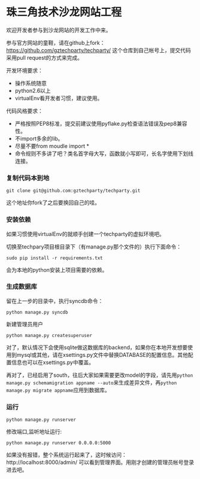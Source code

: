 # 珠三角技术沙龙网站工程

欢迎开发者参与到沙龙网站的开发工作中来。

参与官方网站的童鞋，请在github上fork：https://github.com/gztechparty/techparty/ 这个仓库到自己帐号上，提交代码采用pull request的方式来完成。

开发环境要求：

- 操作系统随意
- python2.6以上
- virtualEnv看开发者习惯，建议使用。

代码风格要求：

- 严格按照PEP8标准，提交前建议使用pyflake.py检查语法错误及pep8兼容性。
- 不import多余的lib。
- 尽量不要from moudle import *
- 命令规则不多讲了吧？类名首字母大写，函数就小写即可，长名字使用下划线连接。

### 复制代码本到地

`git clone git@github.com:gztechparty/techparty.git`

这个地址你fork了之后要换回自己的哇。

### 安装依赖

如果习惯使用virtualEnv的就顺手创建一个techparty的虚拟环境吧。

切换至techpary项目根目录下（有manage.py那个文件的）执行下面命令：

`sudo pip install -r requirements.txt`

会为本地的python安装上项目需要的依赖。

### 生成数据库

留在上一步的目录中，执行syncdb命令：

`python manage.py syncdb`


新建管理员用户

`python manage.py createsuperuser`


对了，默认情况下会使用sqlite做这数据库的backend，如果你在本地开发想要使用到mysql或其他，请在xsettings.py文件中替换DATABASE的配置信息。其他配置信息也可以在xsettings.py中覆盖。

再对了，已经启用了south，往后大家如果需要更改model的字段，请先用`python manage.py schemamigration appname --auto`来生成差异文件，再`python manage.py migrate appname`应用到数据库。

### 运行

`python manage.py runserver`

修改端口,监听地址运行:

`python manage.py runserver 0.0.0.0:5000`


如果没有报错，整个系统运行起来了，这时候访问：http://localhost:8000/admin/ 可以看到管理界面。用刚才创建的管理员帐号登录进去吧。
